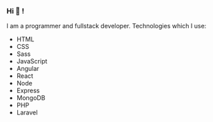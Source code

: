 ### Hi 👋 !

I am a programmer and fullstack developer. Technologies which I use:

<ul><li>HTML</li>
<li>CSS</li>
<li>Sass</li>
<li>JavaScript</li>
<li>Angular</li>
<li>React</li>
<li>Node</li>
<li>Express</li>
<li>MongoDB</li>
<li>PHP</li>
<li>Laravel</li>

<!--
**mithujoy/mithujoy** is a ✨ _special_ ✨ repository because its `README.md` (this file) appears on your GitHub profile.

Here are some ideas to get you started:

- 🔭 I’m currently working on ...
- 🌱 I’m currently learning ...
- 👯 I’m looking to collaborate on ...
- 🤔 I’m looking for help with ...
- 💬 Ask me about ...
- 📫 How to reach me: ...
- 😄 Pronouns: ...
- ⚡ Fun fact: ...
-->
